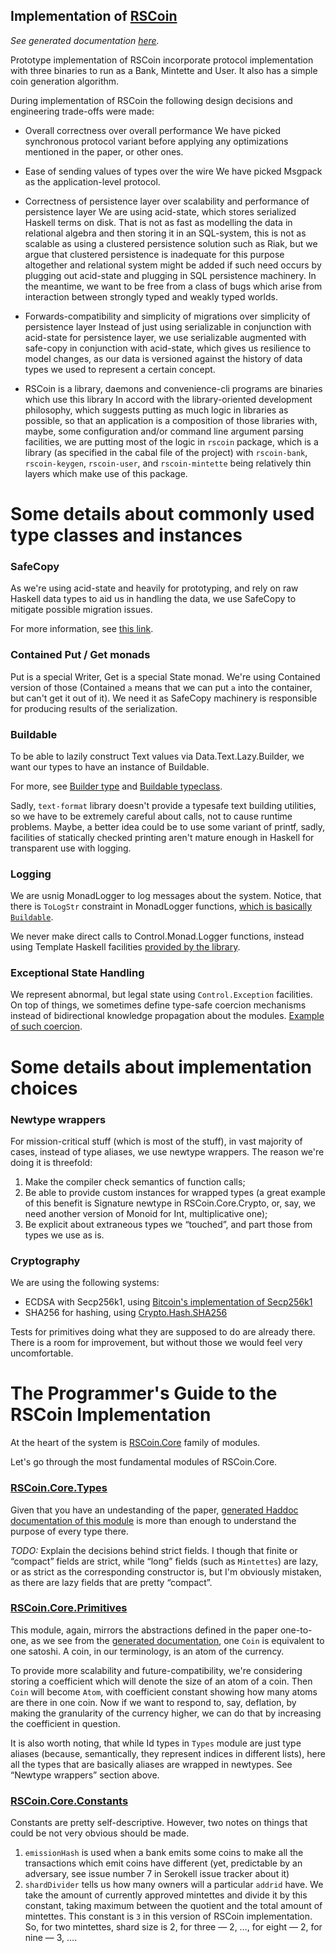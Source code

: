 Implementation of [RSCoin](http://www0.cs.ucl.ac.uk/staff/S.Meiklejohn/files/ndss16.pdf)
---

*See generated documentation [here](http://lab.serokell.io/rscoin).*

Prototype implementation of RSCoin incorporate protocol implementation with
three binaries to run as a Bank, Mintette and User. It also has a simple coin
generation algorithm.

During implementation of RSCoin the following design decisions and engineering
trade-offs were made:

 + Overall correctness over overall performance
   We have picked synchronous protocol variant before applying any
   optimizations mentioned in the paper, or other ones.

 + Ease of sending values of types over the wire
   We have picked Msgpack as the application-level protocol.

 + Correctness of persistence layer over scalability and performance of
   persistence layer
   We are using acid-state, which stores serialized Haskell terms on disk. That
   is not as fast as modelling the data in relational algebra and then storing
   it in an SQL-system, this is not as scalable as using a clustered
   persistence solution such as Riak, but we argue that clustered persistence
   is inadequate for this purpose altogether and relational system might be
   added if such need occurs by plugging out acid-state and plugging in SQL
   persistence machinery. In the meantime, we want to be free from a class of
   bugs which arise from interaction between strongly typed and weakly typed
   worlds.

 + Forwards-compatibility and simplicity of migrations over simplicity of
   persistence layer
   Instead of just using serializable in conjunction with acid-state for
   persistence layer, we use serializable augmented with safe-copy in
   conjunction with acid-state, which gives us resilience to model changes, as
   our data is versioned against the history of data types we used to represent
   a certain concept.

 + RSCoin is a library, daemons and convenience-cli programs are binaries which
   use this library  In accord with the library-oriented development philosophy,
   which suggests putting as much logic in libraries as possible, so that an
   application is a composition of those libraries with, maybe, some
   configuration and/or command line argument parsing facilities, we are putting
   most of the logic in `rscoin` package, which is a library (as specified in the
   cabal file of the project) with `rscoin-bank`, `rscoin-keygen`, `rscoin-user`,
   and `rscoin-mintette` being relatively thin layers which make use of this
   package.

Some details about commonly used type classes and instances
===

### SafeCopy

As we're using acid-state and heavily for prototyping, and
rely on raw Haskell data types to aid us in handling the data,
we use SafeCopy to mitigate possible migration issues.

For more information, see [this link](https://hackage.haskell.org/package/safecopy-0.9.0.1/docs/Data-SafeCopy.html).

### Contained Put / Get monads

Put is a special Writer, Get is a special State monad. We're using Contained
version of those (Contained `a` means that we can put `a` into the container,
but can't get it out of it). We need it as SafeCopy machinery is responsible
for producing results of the serialization.

### Buildable

To be able to lazily construct Text values via Data.Text.Lazy.Builder,
we want our types to have an instance of Buildable.

For more, see [Builder type](https://hackage.haskell.org/package/text-0.11.2.3/docs/Data-Text-Lazy-Builder.html#t:Builder)
and [Buildable typeclass](https://hackage.haskell.org/package/text-format-0.3.1.1/docs/Data-Text-Buildable.html).

Sadly, `text-format` library doesn't provide a typesafe text building utilities,
so we have to be extremely careful about calls, not to cause runtime problems.
Maybe, a better idea could be to use some variant of printf, sadly, facilities of
statically checked printing aren't mature enough in Haskell for transparent use
with logging.

### Logging

We are usnig MonadLogger to log messages about the system. Notice, that there is
`ToLogStr` constraint in MonadLogger functions,
[which is basically `Buildable`](http://hackage.haskell.org/package/fast-logger-0.3.1/docs/src/System-Log-FastLogger.html#LogStr).

We never make direct calls to Control.Monad.Logger functions, instead using
Template Haskell facilities
[provided by the library](http://hackage.haskell.org/package/monad-logger-0.2.3.1/docs/src/Control-Monad-Logger.html#logDebug).

### Exceptional State Handling

We represent abnormal, but legal state using `Control.Exception` facilities.
On top of things, we sometimes define type-safe coercion mechanisms instead
of bidirectional knowledge propagation about the modules.
[Example of such coercion](https://github.com/serokell/rscoin/blob/master/src/RSCoin/User/Error.hs#L37-L38).

Some details about implementation choices
===

### Newtype wrappers

For mission-critical stuff (which is most of the stuff), in vast majority of
cases, instead of type aliases, we use newtype wrappers.  The reason we're
doing it is threefold:

 1. Make the compiler check semantics of function calls;
 2. Be able to provide custom instances for wrapped types (a great example of
    this benefit is Signature newtype in RSCoin.Core.Crypto, or, say, we need
    another version of Monoid for Int, multiplicative one);
 3. Be explicit about extraneous types we “touched”, and part those from types
    we use as is.

### Cryptography

We are using the following systems:

 + ECDSA with Secp256k1, using [Bitcoin's implementation of Secp256k1](https://github.com/bitcoin/secp256k1)
 + SHA256 for hashing, using [Crypto.Hash.SHA256](https://hackage.haskell.org/package/cryptohash-0.7.1/docs/Crypto-Hash-SHA256.html)

Tests for primitives doing what they are supposed to do are already there.
There is a room for improvement, but without those we would feel very
uncomfortable.

The Programmer's Guide to the RSCoin Implementation
===

At the heart of the system is [RSCoin.Core](https://github.com/serokell/rscoin/tree/master/src/RSCoin/Core)
family of modules.

Let's go through the most fundamental modules of RSCoin.Core.

### [RSCoin.Core.Types](https://github.com/serokell/rscoin/blob/master/src/RSCoin/Core/Types.hs)

Given that you have an undestanding of the paper,
[generated Haddoc documentation of this module](http://lab.serokell.io/rscoin/rscoin-0.1.0.0/RSCoin-Core-Types.html)
is more than enough to understand the purpose of every type there.

*TODO:* Explain the decisions behind strict fields. I though that finite or “compact” fields are strict, while
“long” fields (such as `Mintettes`) are lazy, or as strict as the corresponding constructor is, but I'm
obviously mistaken, as there are lazy fields that are pretty “compact”.

### [RSCoin.Core.Primitives](https://github.com/serokell/rscoin/blob/master/src/RSCoin/Core/Primitives.hs)

This module, again, mirrors the abstractions defined in the paper one-to-one, as
we see from the
[generated documentation](http://lab.serokell.io/rscoin/rscoin-0.1.0.0/RSCoin-Core-Primitives.html),
one `Coin` is equivalent to one satoshi. A coin, in our terminology, is an atom of the currency.

To provide more scalability and future-compatibility, we're considering storing a coefficient which
will denote the size of an atom of a coin. Then `Coin` will become `Atom`, with coefficient constant
showing how many atoms are there in one coin. Now if we want to respond to, say, deflation, by making
the granularity of the currency higher, we can do that by increasing the coefficient in question.

It is also worth noting, that while Id types in `Types` module are just type aliases
(because, semantically, they represent indices in different lists), here all the types that
are basically aliases are wrapped in newtypes. See “Newtype wrappers” section above.

### [RSCoin.Core.Constants](https://github.com/serokell/rscoin/blob/master/src/RSCoin/Core/Constants.hs)

Constants are pretty self-descriptive. However, two notes on things that could be not very
obvious should be made.

 1. `emissionHash` is used when a bank emits some coins to make all the transactions which
    emit coins have different (yet, predictable by an adversary, see issue number 7 in Serokell
    issue tracker about it)
 2. `shardDivider` tells us how many owners will a particular `addrid` have. We take the
    amount of currently approved mintettes and divide it by this constant, taking maximum
    between the quotient and the total amount of mintettes. This constant is `3` in this
    version of RSCoin implementation. So, for two mintettes, shard size is 2, for three — 2,
    …, for eight — 2, for nine — 3, ….
